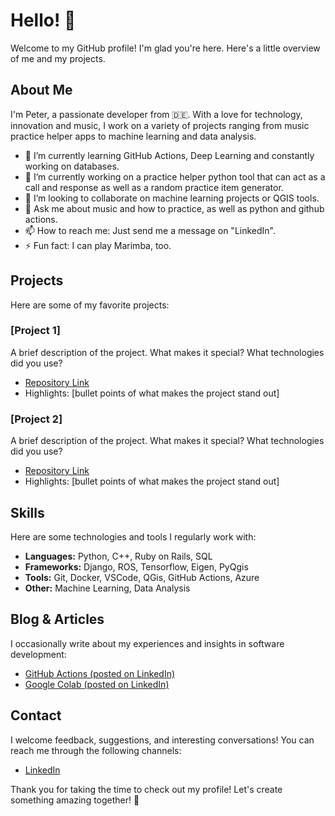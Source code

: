 # Hello! 👋

Welcome to my GitHub profile! I'm glad you're here. Here's a little overview of me and my projects.

## About Me

I'm Peter, a passionate developer from 🇩🇪. With a love for technology, innovation and music, I work on a variety of projects ranging from music practice helper apps to machine learning and data analysis.

- 🌱 I’m currently learning GitHub Actions, Deep Learning and constantly working on databases. 
- 🔭 I’m currently working on a practice helper python tool that can act as a call and response as well as a random practice item generator.
- 👯 I’m looking to collaborate on machine learning projects or QGIS tools.
- 💬 Ask me about music and how to practice, as well as python and github actions.
- 📫 How to reach me: Just send me a message on "LinkedIn".
- ⚡ Fun fact: I can play Marimba, too.

## Projects

Here are some of my favorite projects:

### [Project 1]
A brief description of the project. What makes it special? What technologies did you use?

- [Repository Link](https://github.com/your-username/project1)
- Highlights: [bullet points of what makes the project stand out]

### [Project 2]
A brief description of the project. What makes it special? What technologies did you use?

- [Repository Link](https://github.com/your-username/project2)
- Highlights: [bullet points of what makes the project stand out]

## Skills

Here are some technologies and tools I regularly work with:

- **Languages:** Python, C++, Ruby on Rails, SQL
- **Frameworks:** Django, ROS, Tensorflow, Eigen, PyQgis
- **Tools:** Git, Docker, VSCode, QGis, GitHub Actions, Azure
- **Other:** Machine Learning, Data Analysis

## Blog & Articles

I occasionally write about my experiences and insights in software development:

- [GitHub Actions (posted on LinkedIn)](https://www.linkedin.com/posts/peter-hurt-891660225_devops-githubactions-cicd-activity-7201152727387697152-IK0O?utm_source=share&utm_medium=member_desktop)
- [Google Colab (posted on LinkedIn)](https://www.linkedin.com/posts/peter-hurt-891660225_google-colaboratory-python-activity-7197158951136751616-cMUw?utm_source=share&utm_medium=member_desktop)

## Contact

I welcome feedback, suggestions, and interesting conversations! You can reach me through the following channels:

- [LinkedIn](https://www.linkedin.com/in/peter-hurt-891660225/)

Thank you for taking the time to check out my profile! Let's create something amazing together! 🚀
